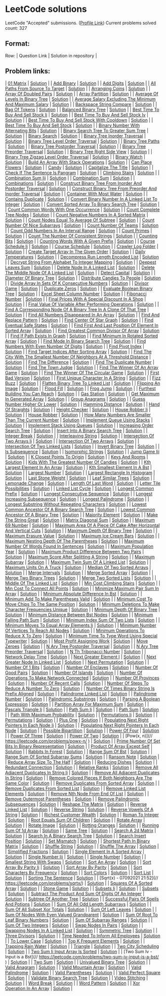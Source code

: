 # LeetCode solutions

LeetCode "Accepted" submissions. ([Profile Link](https://leetcode.com/NK04/))
Current problems solved count: 327

## Format:

 Row: | Question Link | Solution in repository |

## Problem links:

| [01 Matrix](https://leetcode.com/problems/01-matrix/) | [Solution](https://github.com/nishita-kadian/leetcode/blob/main/solutions/01-matrix.cpp) |
| [Add Binary](https://leetcode.com/problems/add-binary/) | [Solution](https://github.com/nishita-kadian/leetcode/blob/main/solutions/add-binary.cpp) |
| [Add Digits](https://leetcode.com/problems/add-digits/) | [Solution](https://github.com/nishita-kadian/leetcode/blob/main/solutions/add-digits.cpp) |
| [All Paths From Source To Target](https://leetcode.com/problems/all-paths-from-source-to-target/) | [Solution](https://github.com/nishita-kadian/leetcode/blob/main/solutions/all-paths-from-source-to-target.cpp) |
| [Arranging Coins](https://leetcode.com/problems/arranging-coins/) | [Solution](https://github.com/nishita-kadian/leetcode/blob/main/solutions/arranging-coins.cpp) |
| [Array Of Doubled Pairs](https://leetcode.com/problems/array-of-doubled-pairs/) | [Solution](https://github.com/nishita-kadian/leetcode/blob/main/solutions/array-of-doubled-pairs.cpp) |
| [Array Partition](https://leetcode.com/problems/array-partition/) | [Solution](https://github.com/nishita-kadian/leetcode/blob/main/solutions/array-partition.cpp) |
| [Average Of Levels In Binary Tree](https://leetcode.com/problems/average-of-levels-in-binary-tree/) | [Solution](https://github.com/nishita-kadian/leetcode/blob/main/solutions/average-of-levels-in-binary-tree.cpp) |
| [Average Salary Excluding The Minimum And Maximum Salary](https://leetcode.com/problems/average-salary-excluding-the-minimum-and-maximum-salary/) | [Solution](https://github.com/nishita-kadian/leetcode/blob/main/solutions/average-salary-excluding-the-minimum-and-maximum-salary.cpp) |
| [Backspace String Compare](https://leetcode.com/problems/backspace-string-compare/) | [Solution](https://github.com/nishita-kadian/leetcode/blob/main/solutions/backspace-string-compare.cpp) |
| [Bag Of Tokens](https://leetcode.com/problems/bag-of-tokens/) | [Solution](https://github.com/nishita-kadian/leetcode/blob/main/solutions/bag-of-tokens.cpp) |
| [Balanced Binary Tree](https://leetcode.com/problems/balanced-binary-tree/) | [Solution](https://github.com/nishita-kadian/leetcode/blob/main/solutions/balanced-binary-tree.cpp) |
| [Best Time To Buy And Sell Stock Ii](https://leetcode.com/problems/best-time-to-buy-and-sell-stock-ii/) | [Solution](https://github.com/nishita-kadian/leetcode/blob/main/solutions/best-time-to-buy-and-sell-stock-ii.cpp) |
| [Best Time To Buy And Sell Stock Iv](https://leetcode.com/problems/best-time-to-buy-and-sell-stock-iv/) | [Solution](https://github.com/nishita-kadian/leetcode/blob/main/solutions/best-time-to-buy-and-sell-stock-iv.cpp) |
| [Best Time To Buy And Sell Stock With Cooldown](https://leetcode.com/problems/best-time-to-buy-and-sell-stock-with-cooldown/) | [Solution](https://github.com/nishita-kadian/leetcode/blob/main/solutions/best-time-to-buy-and-sell-stock-with-cooldown.cpp) |
| [Best Time To Buy And Sell Stock](https://leetcode.com/problems/best-time-to-buy-and-sell-stock/) | [Solution](https://github.com/nishita-kadian/leetcode/blob/main/solutions/best-time-to-buy-and-sell-stock.cpp) |
| [Binary Number With Alternating Bits](https://leetcode.com/problems/binary-number-with-alternating-bits/) | [Solution](https://github.com/nishita-kadian/leetcode/blob/main/solutions/binary-number-with-alternating-bits.cpp) |
| [Binary Search Tree To Greater Sum Tree](https://leetcode.com/problems/binary-search-tree-to-greater-sum-tree/) | [Solution](https://github.com/nishita-kadian/leetcode/blob/main/solutions/binary-search-tree-to-greater-sum-tree.cpp) |
| [Binary Search](https://leetcode.com/problems/binary-search/) | [Solution](https://github.com/nishita-kadian/leetcode/blob/main/solutions/binary-search.cpp) |
| [Binary Tree Inorder Traversal](https://leetcode.com/problems/binary-tree-inorder-traversal/) | [Solution](https://github.com/nishita-kadian/leetcode/blob/main/solutions/binary-tree-inorder-traversal.cpp) |
| [Binary Tree Level Order Traversal](https://leetcode.com/problems/binary-tree-level-order-traversal/) | [Solution](https://github.com/nishita-kadian/leetcode/blob/main/solutions/binary-tree-level-order-traversal.cpp) |
| [Binary Tree Paths](https://leetcode.com/problems/binary-tree-paths/) | [Solution](https://github.com/nishita-kadian/leetcode/blob/main/solutions/binary-tree-paths.cpp) |
| [Binary Tree Postorder Traversal](https://leetcode.com/problems/binary-tree-postorder-traversal/) | [Solution](https://github.com/nishita-kadian/leetcode/blob/main/solutions/binary-tree-postorder-traversal.cpp) |
| [Binary Tree Preorder Traversal](https://leetcode.com/problems/binary-tree-preorder-traversal/) | [Solution](https://github.com/nishita-kadian/leetcode/blob/main/solutions/binary-tree-preorder-traversal.cpp) |
| [Binary Tree Right Side View](https://leetcode.com/problems/binary-tree-right-side-view/) | [Solution](https://github.com/nishita-kadian/leetcode/blob/main/solutions/binary-tree-right-side-view.cpp) |
| [Binary Tree Zigzag Level Order Traversal](https://leetcode.com/problems/binary-tree-zigzag-level-order-traversal/) | [Solution](https://github.com/nishita-kadian/leetcode/blob/main/solutions/binary-tree-zigzag-level-order-traversal.cpp) |
| [Binary Watch](https://leetcode.com/problems/binary-watch/) | [Solution](https://github.com/nishita-kadian/leetcode/blob/main/solutions/binary-watch.cpp) |
| [Build An Array With Stack Operations](https://leetcode.com/problems/build-an-array-with-stack-operations/) | [Solution](https://github.com/nishita-kadian/leetcode/blob/main/solutions/build-an-array-with-stack-operations.cpp) |
| [Can Place Flowers](https://leetcode.com/problems/can-place-flowers/) | [Solution](https://github.com/nishita-kadian/leetcode/blob/main/solutions/can-place-flowers.cpp) |
| [Candy](https://leetcode.com/problems/candy/) | [Solution](https://github.com/nishita-kadian/leetcode/blob/main/solutions/candy.cpp) |
| [Capitalize The Title](https://leetcode.com/problems/capitalize-the-title/) | [Solution](https://github.com/nishita-kadian/leetcode/blob/main/solutions/capitalize-the-title.cpp) |
| [Check If The Sentence Is Pangram](https://leetcode.com/problems/check-if-the-sentence-is-pangram/) | [Solution](https://github.com/nishita-kadian/leetcode/blob/main/solutions/check-if-the-sentence-is-pangram.cpp) |
| [Climbing Stairs](https://leetcode.com/problems/climbing-stairs/) | [Solution](https://github.com/nishita-kadian/leetcode/blob/main/solutions/climbing-stairs.cpp) |
| [Combination Sum Iii](https://leetcode.com/problems/combination-sum-iii/) | [Solution](https://github.com/nishita-kadian/leetcode/blob/main/solutions/combination-sum-iii.cpp) |
| [Combination Sum](https://leetcode.com/problems/combination-sum/) | [Solution](https://github.com/nishita-kadian/leetcode/blob/main/solutions/combination-sum.cpp) |
| [Combinations](https://leetcode.com/problems/combinations/) | [Solution](https://github.com/nishita-kadian/leetcode/blob/main/solutions/combinations.cpp) |
| [Construct Binary Tree From Inorder And Postorder Traversal](https://leetcode.com/problems/construct-binary-tree-from-inorder-and-postorder-traversal/) | [Solution](https://github.com/nishita-kadian/leetcode/blob/main/solutions/construct-binary-tree-from-inorder-and-postorder-traversal.cpp) |
| [Construct Binary Tree From Preorder And Inorder Traversal](https://leetcode.com/problems/construct-binary-tree-from-preorder-and-inorder-traversal/) | [Solution](https://github.com/nishita-kadian/leetcode/blob/main/solutions/construct-binary-tree-from-preorder-and-inorder-traversal.cpp) |
| [Container With Most Water](https://leetcode.com/problems/container-with-most-water/) | [Solution](https://github.com/nishita-kadian/leetcode/blob/main/solutions/container-with-most-water.cpp) |
| [Contains Duplicate](https://leetcode.com/problems/contains-duplicate/) | [Solution](https://github.com/nishita-kadian/leetcode/blob/main/solutions/contains-duplicate.cpp) |
| [Convert Binary Number In A Linked List To Integer](https://leetcode.com/problems/convert-binary-number-in-a-linked-list-to-integer/) | [Solution](https://github.com/nishita-kadian/leetcode/blob/main/solutions/convert-binary-number-in-a-linked-list-to-integer.cpp) |
| [Convert Sorted Array To Binary Search Tree](https://leetcode.com/problems/convert-sorted-array-to-binary-search-tree/) | [Solution](https://github.com/nishita-kadian/leetcode/blob/main/solutions/convert-sorted-array-to-binary-search-tree.cpp) |
| [Count Common Words With One Occurrence](https://leetcode.com/problems/count-common-words-with-one-occurrence/) | [Solution](https://github.com/nishita-kadian/leetcode/blob/main/solutions/count-common-words-with-one-occurrence.cpp) |
| [Count Complete Tree Nodes](https://leetcode.com/problems/count-complete-tree-nodes/) | [Solution](https://github.com/nishita-kadian/leetcode/blob/main/solutions/count-complete-tree-nodes.cpp) |
| [Count Negative Numbers In A Sorted Matrix](https://leetcode.com/problems/count-negative-numbers-in-a-sorted-matrix/) | [Solution](https://github.com/nishita-kadian/leetcode/blob/main/solutions/count-negative-numbers-in-a-sorted-matrix.cpp) |
| [Count Nodes Equal To Average Of Subtree](https://leetcode.com/problems/count-nodes-equal-to-average-of-subtree/) | [Solution](https://github.com/nishita-kadian/leetcode/blob/main/solutions/count-nodes-equal-to-average-of-subtree.cpp) |
| [Count Number Of Nice Subarrays](https://leetcode.com/problems/count-number-of-nice-subarrays/) | [Solution](https://github.com/nishita-kadian/leetcode/blob/main/solutions/count-number-of-nice-subarrays.cpp) |
| [Count Number Of Teams](https://leetcode.com/problems/count-number-of-teams/) | [Solution](https://github.com/nishita-kadian/leetcode/blob/main/solutions/count-number-of-teams.cpp) |
| [Count Odd Numbers In An Interval Range](https://leetcode.com/problems/count-odd-numbers-in-an-interval-range/) | [Solution](https://github.com/nishita-kadian/leetcode/blob/main/solutions/count-odd-numbers-in-an-interval-range.cpp) |
| [Count Primes](https://leetcode.com/problems/count-primes/) | [Solution](https://github.com/nishita-kadian/leetcode/blob/main/solutions/count-primes.cpp) |
| [Count The Number Of Consistent Strings](https://leetcode.com/problems/count-the-number-of-consistent-strings/) | [Solution](https://github.com/nishita-kadian/leetcode/blob/main/solutions/count-the-number-of-consistent-strings.cpp) |
| [Counting Bits](https://leetcode.com/problems/counting-bits/) | [Solution](https://github.com/nishita-kadian/leetcode/blob/main/solutions/counting-bits.cpp) |
| [Counting Words With A Given Prefix](https://leetcode.com/problems/counting-words-with-a-given-prefix/) | [Solution](https://github.com/nishita-kadian/leetcode/blob/main/solutions/counting-words-with-a-given-prefix.cpp) |
| [Course Schedule Ii](https://leetcode.com/problems/course-schedule-ii/) | [Solution](https://github.com/nishita-kadian/leetcode/blob/main/solutions/course-schedule-ii.cpp) |
| [Course Schedule](https://leetcode.com/problems/course-schedule/) | [Solution](https://github.com/nishita-kadian/leetcode/blob/main/solutions/course-schedule.cpp) |
| [Crawler Log Folder](https://leetcode.com/problems/crawler-log-folder/) | [Solution](https://github.com/nishita-kadian/leetcode/blob/main/solutions/crawler-log-folder.cpp) |
| [Create Target Array In The Given Order](https://leetcode.com/problems/create-target-array-in-the-given-order/) | [Solution](https://github.com/nishita-kadian/leetcode/blob/main/solutions/create-target-array-in-the-given-order.cpp) |
| [Daily Temperatures](https://leetcode.com/problems/daily-temperatures/) | [Solution](https://github.com/nishita-kadian/leetcode/blob/main/solutions/daily-temperatures.cpp) |
| [Decompress Run Length Encoded List](https://leetcode.com/problems/decompress-run-length-encoded-list/) | [Solution](https://github.com/nishita-kadian/leetcode/blob/main/solutions/decompress-run-length-encoded-list.cpp) |
| [Decrypt String From Alphabet To Integer Mapping](https://leetcode.com/problems/decrypt-string-from-alphabet-to-integer-mapping/) | [Solution](https://github.com/nishita-kadian/leetcode/blob/main/solutions/decrypt-string-from-alphabet-to-integer-mapping.cpp) |
| [Deepest Leaves Sum](https://leetcode.com/problems/deepest-leaves-sum/) | [Solution](https://github.com/nishita-kadian/leetcode/blob/main/solutions/deepest-leaves-sum.cpp) |
| [Delete Node In A Linked List](https://leetcode.com/problems/delete-node-in-a-linked-list/) | [Solution](https://github.com/nishita-kadian/leetcode/blob/main/solutions/delete-node-in-a-linked-list.cpp) |
| [Delete The Middle Node Of A Linked List](https://leetcode.com/problems/delete-the-middle-node-of-a-linked-list/) | [Solution](https://github.com/nishita-kadian/leetcode/blob/main/solutions/delete-the-middle-node-of-a-linked-list.cpp) |
| [Detect Capital](https://leetcode.com/problems/detect-capital/) | [Solution](https://github.com/nishita-kadian/leetcode/blob/main/solutions/detect-capital.cpp) |
| [Diameter Of Binary Tree](https://leetcode.com/problems/diameter-of-binary-tree/) | [Solution](https://github.com/nishita-kadian/leetcode/blob/main/solutions/diameter-of-binary-tree.cpp) |
| [Distribute Candies To People](https://leetcode.com/problems/distribute-candies-to-people/) | [Solution](https://github.com/nishita-kadian/leetcode/blob/main/solutions/distribute-candies-to-people.cpp) |
| [Divide Array In Sets Of K Consecutive Numbers](https://leetcode.com/problems/divide-array-in-sets-of-k-consecutive-numbers/) | [Solution](https://github.com/nishita-kadian/leetcode/blob/main/solutions/divide-array-in-sets-of-k-consecutive-numbers.cpp) |
| [Divisor Game](https://leetcode.com/problems/divisor-game/) | [Solution](https://github.com/nishita-kadian/leetcode/blob/main/solutions/divisor-game.cpp) |
| [Duplicate Zeros](https://leetcode.com/problems/duplicate-zeros/) | [Solution](https://github.com/nishita-kadian/leetcode/blob/main/solutions/duplicate-zeros.cpp) |
| [Evaluate Boolean Binary Tree](https://leetcode.com/problems/evaluate-boolean-binary-tree/) | [Solution](https://github.com/nishita-kadian/leetcode/blob/main/solutions/evaluate-boolean-binary-tree.cpp) |
| [Excel Sheet Column Number](https://leetcode.com/problems/excel-sheet-column-number/) | [Solution](https://github.com/nishita-kadian/leetcode/blob/main/solutions/excel-sheet-column-number.cpp) |
| [Fibonacci Number](https://leetcode.com/problems/fibonacci-number/) | [Solution](https://github.com/nishita-kadian/leetcode/blob/main/solutions/fibonacci-number.cpp) |
| [Final Prices With A Special Discount In A Shop](https://leetcode.com/problems/final-prices-with-a-special-discount-in-a-shop/) | [Solution](https://github.com/nishita-kadian/leetcode/blob/main/solutions/final-prices-with-a-special-discount-in-a-shop.cpp) |
| [Final Value Of Variable After Performing Operations](https://leetcode.com/problems/final-value-of-variable-after-performing-operations/) | [Solution](https://github.com/nishita-kadian/leetcode/blob/main/solutions/final-value-of-variable-after-performing-operations.cpp) |
| [Find A Corresponding Node Of A Binary Tree In A Clone Of That Tree](https://leetcode.com/problems/find-a-corresponding-node-of-a-binary-tree-in-a-clone-of-that-tree/) | [Solution](https://github.com/nishita-kadian/leetcode/blob/main/solutions/find-a-corresponding-node-of-a-binary-tree-in-a-clone-of-that-tree.cpp) |
| [Find All Numbers Disappeared In An Array](https://leetcode.com/problems/find-all-numbers-disappeared-in-an-array/) | [Solution](https://github.com/nishita-kadian/leetcode/blob/main/solutions/find-all-numbers-disappeared-in-an-array.cpp) |
| [Find And Replace Pattern](https://leetcode.com/problems/find-and-replace-pattern/) | [Solution](https://github.com/nishita-kadian/leetcode/blob/main/solutions/find-and-replace-pattern.cpp) |
| [Find Center Of Star Graph](https://leetcode.com/problems/find-center-of-star-graph/) | [Solution](https://github.com/nishita-kadian/leetcode/blob/main/solutions/find-center-of-star-graph.cpp) |
| [Find Eventual Safe States](https://leetcode.com/problems/find-eventual-safe-states/) | [Solution](https://github.com/nishita-kadian/leetcode/blob/main/solutions/find-eventual-safe-states.cpp) |
| [Find First And Last Position Of Element In Sorted Array](https://leetcode.com/problems/find-first-and-last-position-of-element-in-sorted-array/) | [Solution](https://github.com/nishita-kadian/leetcode/blob/main/solutions/find-first-and-last-position-of-element-in-sorted-array.cpp) |
| [Find Greatest Common Divisor Of Array](https://leetcode.com/problems/find-greatest-common-divisor-of-array/) | [Solution](https://github.com/nishita-kadian/leetcode/blob/main/solutions/find-greatest-common-divisor-of-array.cpp) |
| [Find If Path Exists In Graph](https://leetcode.com/problems/find-if-path-exists-in-graph/) | [Solution](https://github.com/nishita-kadian/leetcode/blob/main/solutions/find-if-path-exists-in-graph.cpp) |
| [Find Minimum In Rotated Sorted Array](https://leetcode.com/problems/find-minimum-in-rotated-sorted-array/) | [Solution](https://github.com/nishita-kadian/leetcode/blob/main/solutions/find-minimum-in-rotated-sorted-array.cpp) |
| [Find Mode In Binary Search Tree](https://leetcode.com/problems/find-mode-in-binary-search-tree/) | [Solution](https://github.com/nishita-kadian/leetcode/blob/main/solutions/find-mode-in-binary-search-tree.cpp) |
| [Find Numbers With Even Number Of Digits](https://leetcode.com/problems/find-numbers-with-even-number-of-digits/) | [Solution](https://github.com/nishita-kadian/leetcode/blob/main/solutions/find-numbers-with-even-number-of-digits.cpp) |
| [Find Pivot Index](https://leetcode.com/problems/find-pivot-index/) | [Solution](https://github.com/nishita-kadian/leetcode/blob/main/solutions/find-pivot-index.cpp) |
| [Find Target Indices After Sorting Array](https://leetcode.com/problems/find-target-indices-after-sorting-array/) | [Solution](https://github.com/nishita-kadian/leetcode/blob/main/solutions/find-target-indices-after-sorting-array.cpp) |
| [Find The City With The Smallest Number Of Neighbors At A Threshold Distance](https://leetcode.com/problems/find-the-city-with-the-smallest-number-of-neighbors-at-a-threshold-distance/) | [Solution](https://github.com/nishita-kadian/leetcode/blob/main/solutions/find-the-city-with-the-smallest-number-of-neighbors-at-a-threshold-distance.cpp) |
| [Find The Difference](https://leetcode.com/problems/find-the-difference/) | [Solution](https://github.com/nishita-kadian/leetcode/blob/main/solutions/find-the-difference.cpp) |
| [Find The Duplicate Number](https://leetcode.com/problems/find-the-duplicate-number/) | [Solution](https://github.com/nishita-kadian/leetcode/blob/main/solutions/find-the-duplicate-number.cpp) |
| [Find The Town Judge](https://leetcode.com/problems/find-the-town-judge/) | [Solution](https://github.com/nishita-kadian/leetcode/blob/main/solutions/find-the-town-judge.cpp) |
| [Find The Winner Of An Array Game](https://leetcode.com/problems/find-the-winner-of-an-array-game/) | [Solution](https://github.com/nishita-kadian/leetcode/blob/main/solutions/find-the-winner-of-an-array-game.cpp) |
| [Find The Winner Of The Circular Game](https://leetcode.com/problems/find-the-winner-of-the-circular-game/) | [Solution](https://github.com/nishita-kadian/leetcode/blob/main/solutions/find-the-winner-of-the-circular-game.cpp) |
| [First Bad Version](https://leetcode.com/problems/first-bad-version/) | [Solution](https://github.com/nishita-kadian/leetcode/blob/main/solutions/first-bad-version.cpp) |
| [First Unique Character In A String](https://leetcode.com/problems/first-unique-character-in-a-string/) | [Solution](https://github.com/nishita-kadian/leetcode/blob/main/solutions/first-unique-character-in-a-string.cpp) |
| [Fizz Buzz](https://leetcode.com/problems/fizz-buzz/) | [Solution](https://github.com/nishita-kadian/leetcode/blob/main/solutions/fizz-buzz.cpp) |
| [Flatten Binary Tree To Linked List](https://leetcode.com/problems/flatten-binary-tree-to-linked-list/) | [Solution](https://github.com/nishita-kadian/leetcode/blob/main/solutions/flatten-binary-tree-to-linked-list.cpp) |
| [Flipping An Image](https://leetcode.com/problems/flipping-an-image/) | [Solution](https://github.com/nishita-kadian/leetcode/blob/main/solutions/flipping-an-image.cpp) |
| [Flood Fill](https://leetcode.com/problems/flood-fill/) | [Solution](https://github.com/nishita-kadian/leetcode/blob/main/solutions/flood-fill.cpp) |
| [Frog Jump](https://leetcode.com/problems/frog-jump/) | [Solution](https://github.com/nishita-kadian/leetcode/blob/main/solutions/frog-jump.cpp) |
| [Furthest Building You Can Reach](https://leetcode.com/problems/furthest-building-you-can-reach/) | [Solution](https://github.com/nishita-kadian/leetcode/blob/main/solutions/furthest-building-you-can-reach.cpp) |
| [Gas Station](https://leetcode.com/problems/gas-station/) | [Solution](https://github.com/nishita-kadian/leetcode/blob/main/solutions/gas-station.cpp) |
| [Get Maximum In Generated Array](https://leetcode.com/problems/get-maximum-in-generated-array/) | [Solution](https://github.com/nishita-kadian/leetcode/blob/main/solutions/get-maximum-in-generated-array.cpp) |
| [Group Anagrams](https://leetcode.com/problems/group-anagrams/) | [Solution](https://github.com/nishita-kadian/leetcode/blob/main/solutions/group-anagrams.cpp) |
| [Guess Number Higher Or Lower](https://leetcode.com/problems/guess-number-higher-or-lower/) | [Solution](https://github.com/nishita-kadian/leetcode/blob/main/solutions/guess-number-higher-or-lower.cpp) |
| [Hamming Distance](https://leetcode.com/problems/hamming-distance/) | [Solution](https://github.com/nishita-kadian/leetcode/blob/main/solutions/hamming-distance.cpp) |
| [Hand Of Straights](https://leetcode.com/problems/hand-of-straights/) | [Solution](https://github.com/nishita-kadian/leetcode/blob/main/solutions/hand-of-straights.cpp) |
| [Height Checker](https://leetcode.com/problems/height-checker/) | [Solution](https://github.com/nishita-kadian/leetcode/blob/main/solutions/height-checker.cpp) |
| [House Robber Ii](https://leetcode.com/problems/house-robber-ii/) | [Solution](https://github.com/nishita-kadian/leetcode/blob/main/solutions/house-robber-ii.cpp) |
| [House Robber](https://leetcode.com/problems/house-robber/) | [Solution](https://github.com/nishita-kadian/leetcode/blob/main/solutions/house-robber.cpp) |
| [How Many Numbers Are Smaller Than The Current Number](https://leetcode.com/problems/how-many-numbers-are-smaller-than-the-current-number/) | [Solution](https://github.com/nishita-kadian/leetcode/blob/main/solutions/how-many-numbers-are-smaller-than-the-current-number.cpp) |
| [Implement Queue Using Stacks](https://leetcode.com/problems/implement-queue-using-stacks/) | [Solution](https://github.com/nishita-kadian/leetcode/blob/main/solutions/implement-queue-using-stacks.cpp) |
| [Implement Stack Using Queues](https://leetcode.com/problems/implement-stack-using-queues/) | [Solution](https://github.com/nishita-kadian/leetcode/blob/main/solutions/implement-stack-using-queues.cpp) |
| [Increasing Order Search Tree](https://leetcode.com/problems/increasing-order-search-tree/) | [Solution](https://github.com/nishita-kadian/leetcode/blob/main/solutions/increasing-order-search-tree.cpp) |
| [Insert Into A Binary Search Tree](https://leetcode.com/problems/insert-into-a-binary-search-tree/) | [Solution](https://github.com/nishita-kadian/leetcode/blob/main/solutions/insert-into-a-binary-search-tree.cpp) |
| [Integer Break](https://leetcode.com/problems/integer-break/) | [Solution](https://github.com/nishita-kadian/leetcode/blob/main/solutions/integer-break.cpp) |
| [Interleaving String](https://leetcode.com/problems/interleaving-string/) | [Solution](https://github.com/nishita-kadian/leetcode/blob/main/solutions/interleaving-string.cpp) |
| [Intersection Of Two Arrays Ii](https://leetcode.com/problems/intersection-of-two-arrays-ii/) | [Solution](https://github.com/nishita-kadian/leetcode/blob/main/solutions/intersection-of-two-arrays-ii.cpp) |
| [Intersection Of Two Arrays](https://leetcode.com/problems/intersection-of-two-arrays/) | [Solution](https://github.com/nishita-kadian/leetcode/blob/main/solutions/intersection-of-two-arrays.cpp) |
| [Intersection Of Two Linked Lists](https://leetcode.com/problems/intersection-of-two-linked-lists/) | [Solution](https://github.com/nishita-kadian/leetcode/blob/main/solutions/intersection-of-two-linked-lists.cpp) |
| [Invert Binary Tree](https://leetcode.com/problems/invert-binary-tree/) | [Solution](https://github.com/nishita-kadian/leetcode/blob/main/solutions/invert-binary-tree.cpp) |
| [Is Subsequence](https://leetcode.com/problems/is-subsequence/) | [Solution](https://github.com/nishita-kadian/leetcode/blob/main/solutions/is-subsequence.cpp) |
| [Isomorphic Strings](https://leetcode.com/problems/isomorphic-strings/) | [Solution](https://github.com/nishita-kadian/leetcode/blob/main/solutions/isomorphic-strings.cpp) |
| [Jump Game Iii](https://leetcode.com/problems/jump-game-iii/) | [Solution](https://github.com/nishita-kadian/leetcode/blob/main/solutions/jump-game-iii.cpp) |
| [K Closest Points To Origin](https://leetcode.com/problems/k-closest-points-to-origin/) | [Solution](https://github.com/nishita-kadian/leetcode/blob/main/solutions/k-closest-points-to-origin.cpp) |
| [Keys And Rooms](https://leetcode.com/problems/keys-and-rooms/) | [Solution](https://github.com/nishita-kadian/leetcode/blob/main/solutions/keys-and-rooms.cpp) |
| [Kids With The Greatest Number Of Candies](https://leetcode.com/problems/kids-with-the-greatest-number-of-candies/) | [Solution](https://github.com/nishita-kadian/leetcode/blob/main/solutions/kids-with-the-greatest-number-of-candies.cpp) |
| [Kth Largest Element In An Array](https://leetcode.com/problems/kth-largest-element-in-an-array/) | [Solution](https://github.com/nishita-kadian/leetcode/blob/main/solutions/kth-largest-element-in-an-array.cpp) |
| [Kth Smallest Element In A Bst](https://leetcode.com/problems/kth-smallest-element-in-a-bst/) | [Solution](https://github.com/nishita-kadian/leetcode/blob/main/solutions/kth-smallest-element-in-a-bst.cpp) |
| [Largest Number](https://leetcode.com/problems/largest-number/) | [Solution](https://github.com/nishita-kadian/leetcode/blob/main/solutions/largest-number.cpp) |
| [Largest Rectangle In Histogram](https://leetcode.com/problems/largest-rectangle-in-histogram/) | [Solution](https://github.com/nishita-kadian/leetcode/blob/main/solutions/largest-rectangle-in-histogram.cpp) |
| [Last Stone Weight](https://leetcode.com/problems/last-stone-weight/) | [Solution](https://github.com/nishita-kadian/leetcode/blob/main/solutions/last-stone-weight.cpp) |
| [Leaf Similar Trees](https://leetcode.com/problems/leaf-similar-trees/) | [Solution](https://github.com/nishita-kadian/leetcode/blob/main/solutions/leaf-similar-trees.cpp) |
| [Lemonade Change](https://leetcode.com/problems/lemonade-change/) | [Solution](https://github.com/nishita-kadian/leetcode/blob/main/solutions/lemonade-change.cpp) |
| [Length Of Last Word](https://leetcode.com/problems/length-of-last-word/) | [Solution](https://github.com/nishita-kadian/leetcode/blob/main/solutions/length-of-last-word.cpp) |
| [Letter Tile Possibilities](https://leetcode.com/problems/letter-tile-possibilities/) | [Solution](https://github.com/nishita-kadian/leetcode/blob/main/solutions/letter-tile-possibilities.cpp) |
| [Linked List Cycle](https://leetcode.com/problems/linked-list-cycle/) | [Solution](https://github.com/nishita-kadian/leetcode/blob/main/solutions/linked-list-cycle.cpp) |
| [Longest Common Prefix](https://leetcode.com/problems/longest-common-prefix/) | [Solution](https://github.com/nishita-kadian/leetcode/blob/main/solutions/longest-common-prefix.cpp) |
| [Longest Consecutive Sequence](https://leetcode.com/problems/longest-consecutive-sequence/) | [Solution](https://github.com/nishita-kadian/leetcode/blob/main/solutions/longest-consecutive-sequence.cpp) |
| [Longest Increasing Subsequence](https://leetcode.com/problems/longest-increasing-subsequence/) | [Solution](https://github.com/nishita-kadian/leetcode/blob/main/solutions/longest-increasing-subsequence.cpp) |
| [Longest Palindrome](https://leetcode.com/problems/longest-palindrome/) | [Solution](https://github.com/nishita-kadian/leetcode/blob/main/solutions/longest-palindrome.cpp) |
| [Longest Substring Without Repeating Characters](https://leetcode.com/problems/longest-substring-without-repeating-characters/) | [Solution](https://github.com/nishita-kadian/leetcode/blob/main/solutions/longest-substring-without-repeating-characters.cpp) |
| [Lowest Common Ancestor Of A Binary Search Tree](https://leetcode.com/problems/lowest-common-ancestor-of-a-binary-search-tree/) | [Solution](https://github.com/nishita-kadian/leetcode/blob/main/solutions/lowest-common-ancestor-of-a-binary-search-tree.cpp) |
| [Lowest Common Ancestor Of A Binary Tree](https://leetcode.com/problems/lowest-common-ancestor-of-a-binary-tree/) | [Solution](https://github.com/nishita-kadian/leetcode/blob/main/solutions/lowest-common-ancestor-of-a-binary-tree.cpp) |
| [Majority Element](https://leetcode.com/problems/majority-element/) | [Solution](https://github.com/nishita-kadian/leetcode/blob/main/solutions/majority-element.cpp) |
| [Make The String Great](https://leetcode.com/problems/make-the-string-great/) | [Solution](https://github.com/nishita-kadian/leetcode/blob/main/solutions/make-the-string-great.cpp) |
| [Matrix Diagonal Sum](https://leetcode.com/problems/matrix-diagonal-sum/) | [Solution](https://github.com/nishita-kadian/leetcode/blob/main/solutions/matrix-diagonal-sum.cpp) |
| [Maximum 69 Number](https://leetcode.com/problems/maximum-69-number/) | [Solution](https://github.com/nishita-kadian/leetcode/blob/main/solutions/maximum-69-number.cpp) |
| [Maximum Area Of A Piece Of Cake After Horizontal And Vertical Cuts](https://leetcode.com/problems/maximum-area-of-a-piece-of-cake-after-horizontal-and-vertical-cuts/) | [Solution](https://github.com/nishita-kadian/leetcode/blob/main/solutions/maximum-area-of-a-piece-of-cake-after-horizontal-and-vertical-cuts.cpp) |
| [Maximum Depth Of Binary Tree](https://leetcode.com/problems/maximum-depth-of-binary-tree/) | [Solution](https://github.com/nishita-kadian/leetcode/blob/main/solutions/maximum-depth-of-binary-tree.cpp) |
| [Maximum Erasure Value](https://leetcode.com/problems/maximum-erasure-value/) | [Solution](https://github.com/nishita-kadian/leetcode/blob/main/solutions/maximum-erasure-value.cpp) |
| [Maximum Ice Cream Bars](https://leetcode.com/problems/maximum-ice-cream-bars/) | [Solution](https://github.com/nishita-kadian/leetcode/blob/main/solutions/maximum-ice-cream-bars.cpp) |
| [Maximum Nesting Depth Of The Parentheses](https://leetcode.com/problems/maximum-nesting-depth-of-the-parentheses/) | [Solution](https://github.com/nishita-kadian/leetcode/blob/main/solutions/maximum-nesting-depth-of-the-parentheses.cpp) |
| [Maximum Number Of Words Found In Sentences](https://leetcode.com/problems/maximum-number-of-words-found-in-sentences/) | [Solution](https://github.com/nishita-kadian/leetcode/blob/main/solutions/maximum-number-of-words-found-in-sentences.cpp) |
| [Maximum Population Year](https://leetcode.com/problems/maximum-population-year/) | [Solution](https://github.com/nishita-kadian/leetcode/blob/main/solutions/maximum-population-year.cpp) |
| [Maximum Product Difference Between Two Pairs](https://leetcode.com/problems/maximum-product-difference-between-two-pairs/) | [Solution](https://github.com/nishita-kadian/leetcode/blob/main/solutions/maximum-product-difference-between-two-pairs.cpp) |
| [Maximum Score After Splitting A String](https://leetcode.com/problems/maximum-score-after-splitting-a-string/) | [Solution](https://github.com/nishita-kadian/leetcode/blob/main/solutions/maximum-score-after-splitting-a-string.cpp) |
| [Maximum Subarray](https://leetcode.com/problems/maximum-subarray/) | [Solution](https://github.com/nishita-kadian/leetcode/blob/main/solutions/maximum-subarray.cpp) |
| [Maximum Twin Sum Of A Linked List](https://leetcode.com/problems/maximum-twin-sum-of-a-linked-list/) | [Solution](https://github.com/nishita-kadian/leetcode/blob/main/solutions/maximum-twin-sum-of-a-linked-list.cpp) |
| [Maximum Units On A Truck](https://leetcode.com/problems/maximum-units-on-a-truck/) | [Solution](https://github.com/nishita-kadian/leetcode/blob/main/solutions/maximum-units-on-a-truck.cpp) |
| [Median Of Two Sorted Arrays](https://leetcode.com/problems/median-of-two-sorted-arrays/) | [Solution](https://github.com/nishita-kadian/leetcode/blob/main/solutions/median-of-two-sorted-arrays.cpp) |
| [Merge Intervals](https://leetcode.com/problems/merge-intervals/) | [Solution](https://github.com/nishita-kadian/leetcode/blob/main/solutions/merge-intervals.cpp) |
| [Merge Sorted Array](https://leetcode.com/problems/merge-sorted-array/) | [Solution](https://github.com/nishita-kadian/leetcode/blob/main/solutions/merge-sorted-array.cpp) |
| [Merge Two Binary Trees](https://leetcode.com/problems/merge-two-binary-trees/) | [Solution](https://github.com/nishita-kadian/leetcode/blob/main/solutions/merge-two-binary-trees.cpp) |
| [Merge Two Sorted Lists](https://leetcode.com/problems/merge-two-sorted-lists/) | [Solution](https://github.com/nishita-kadian/leetcode/blob/main/solutions/merge-two-sorted-lists.cpp) |
| [Middle Of The Linked List](https://leetcode.com/problems/middle-of-the-linked-list/) | [Solution](https://github.com/nishita-kadian/leetcode/blob/main/solutions/middle-of-the-linked-list.cpp) |
| [Min Cost Climbing Stairs](https://leetcode.com/problems/min-cost-climbing-stairs/) | [Solution](https://github.com/nishita-kadian/leetcode/blob/main/solutions/min-cost-climbing-stairs.cpp) |
| [Min Cost To Connect All Points](https://leetcode.com/problems/min-cost-to-connect-all-points/) | [Solution](https://github.com/nishita-kadian/leetcode/blob/main/solutions/min-cost-to-connect-all-points.cpp) |
| [Minimize Maximum Pair Sum In Array](https://leetcode.com/problems/minimize-maximum-pair-sum-in-array/) | [Solution](https://github.com/nishita-kadian/leetcode/blob/main/solutions/minimize-maximum-pair-sum-in-array.cpp) |
| [Minimum Absolute Difference In Bst](https://leetcode.com/problems/minimum-absolute-difference-in-bst/) | [Solution](https://github.com/nishita-kadian/leetcode/blob/main/solutions/minimum-absolute-difference-in-bst.cpp) |
| [Minimum Add To Make Parentheses Valid](https://leetcode.com/problems/minimum-add-to-make-parentheses-valid/) | [Solution](https://github.com/nishita-kadian/leetcode/blob/main/solutions/minimum-add-to-make-parentheses-valid.cpp) |
| [Minimum Cost To Move Chips To The Same Position](https://leetcode.com/problems/minimum-cost-to-move-chips-to-the-same-position/) | [Solution](https://github.com/nishita-kadian/leetcode/blob/main/solutions/minimum-cost-to-move-chips-to-the-same-position.cpp) |
| [Minimum Deletions To Make Character Frequencies Unique](https://leetcode.com/problems/minimum-deletions-to-make-character-frequencies-unique/) | [Solution](https://github.com/nishita-kadian/leetcode/blob/main/solutions/minimum-deletions-to-make-character-frequencies-unique.cpp) |
| [Minimum Depth Of Binary Tree](https://leetcode.com/problems/minimum-depth-of-binary-tree/) | [Solution](https://github.com/nishita-kadian/leetcode/blob/main/solutions/minimum-depth-of-binary-tree.cpp) |
| [Minimum Distance Between Bst Nodes](https://leetcode.com/problems/minimum-distance-between-bst-nodes/) | [Solution](https://github.com/nishita-kadian/leetcode/blob/main/solutions/minimum-distance-between-bst-nodes.cpp) |
| [Minimum Falling Path Sum](https://leetcode.com/problems/minimum-falling-path-sum/) | [Solution](https://github.com/nishita-kadian/leetcode/blob/main/solutions/minimum-falling-path-sum.cpp) |
| [Minimum Index Sum Of Two Lists](https://leetcode.com/problems/minimum-index-sum-of-two-lists/) | [Solution](https://github.com/nishita-kadian/leetcode/blob/main/solutions/minimum-index-sum-of-two-lists.cpp) |
| [Minimum Moves To Equal Array Elements Ii](https://leetcode.com/problems/minimum-moves-to-equal-array-elements-ii/) | [Solution](https://github.com/nishita-kadian/leetcode/blob/main/solutions/minimum-moves-to-equal-array-elements-ii.cpp) |
| [Minimum Number Of Vertices To Reach All Nodes](https://leetcode.com/problems/minimum-number-of-vertices-to-reach-all-nodes/) | [Solution](https://github.com/nishita-kadian/leetcode/blob/main/solutions/minimum-number-of-vertices-to-reach-all-nodes.cpp) |
| [Minimum Operations To Reduce X To Zero](https://leetcode.com/problems/minimum-operations-to-reduce-x-to-zero/) | [Solution](https://github.com/nishita-kadian/leetcode/blob/main/solutions/minimum-operations-to-reduce-x-to-zero.cpp) |
| [Minimum Time To Type Word Using Special Typewriter](https://leetcode.com/problems/minimum-time-to-type-word-using-special-typewriter/) | [Solution](https://github.com/nishita-kadian/leetcode/blob/main/solutions/minimum-time-to-type-word-using-special-typewriter.cpp) |
| [Most Profit Assigning Work](https://leetcode.com/problems/most-profit-assigning-work/) | [Solution](https://github.com/nishita-kadian/leetcode/blob/main/solutions/most-profit-assigning-work.cpp) |
| [Move Zeroes](https://leetcode.com/problems/move-zeroes/) | [Solution](https://github.com/nishita-kadian/leetcode/blob/main/solutions/move-zeroes.cpp) |
| [N Ary Tree Postorder Traversal](https://leetcode.com/problems/n-ary-tree-postorder-traversal/) | [Solution](https://github.com/nishita-kadian/leetcode/blob/main/solutions/n-ary-tree-postorder-traversal.cpp) |
| [N Ary Tree Preorder Traversal](https://leetcode.com/problems/n-ary-tree-preorder-traversal/) | [Solution](https://github.com/nishita-kadian/leetcode/blob/main/solutions/n-ary-tree-preorder-traversal.cpp) |
| [N Th Tribonacci Number](https://leetcode.com/problems/n-th-tribonacci-number/) | [Solution](https://github.com/nishita-kadian/leetcode/blob/main/solutions/n-th-tribonacci-number.cpp) |
| [Network Delay Time](https://leetcode.com/problems/network-delay-time/) | [Solution](https://github.com/nishita-kadian/leetcode/blob/main/solutions/network-delay-time.cpp) |
| [Next Greater Element I](https://leetcode.com/problems/next-greater-element-i/) | [Solution](https://github.com/nishita-kadian/leetcode/blob/main/solutions/next-greater-element-i.cpp) |
| [Next Greater Node In Linked List](https://leetcode.com/problems/next-greater-node-in-linked-list/) | [Solution](https://github.com/nishita-kadian/leetcode/blob/main/solutions/next-greater-node-in-linked-list.cpp) |
| [Next Permutation](https://leetcode.com/problems/next-permutation/) | [Solution](https://github.com/nishita-kadian/leetcode/blob/main/solutions/next-permutation.cpp) |
| [Number Of 1 Bits](https://leetcode.com/problems/number-of-1-bits/) | [Solution](https://github.com/nishita-kadian/leetcode/blob/main/solutions/number-of-1-bits.cpp) |
| [Number Of Enclaves](https://leetcode.com/problems/number-of-enclaves/) | [Solution](https://github.com/nishita-kadian/leetcode/blob/main/solutions/number-of-enclaves.cpp) |
| [Number Of Good Pairs](https://leetcode.com/problems/number-of-good-pairs/) | [Solution](https://github.com/nishita-kadian/leetcode/blob/main/solutions/number-of-good-pairs.cpp) |
| [Number Of Islands](https://leetcode.com/problems/number-of-islands/) | [Solution](https://github.com/nishita-kadian/leetcode/blob/main/solutions/number-of-islands.cpp) |
| [Number Of Operations To Make Network Connected](https://leetcode.com/problems/number-of-operations-to-make-network-connected/) | [Solution](https://github.com/nishita-kadian/leetcode/blob/main/solutions/number-of-operations-to-make-network-connected.cpp) |
| [Number Of Provinces](https://leetcode.com/problems/number-of-provinces/) | [Solution](https://github.com/nishita-kadian/leetcode/blob/main/solutions/number-of-provinces.cpp) |
| [Number Of Recent Calls](https://leetcode.com/problems/number-of-recent-calls/) | [Solution](https://github.com/nishita-kadian/leetcode/blob/main/solutions/number-of-recent-calls.cpp) |
| [Number Of Steps To Reduce A Number To Zero](https://leetcode.com/problems/number-of-steps-to-reduce-a-number-to-zero/) | [Solution](https://github.com/nishita-kadian/leetcode/blob/main/solutions/number-of-steps-to-reduce-a-number-to-zero.cpp) |
| [Number Of Times Binary String Is Prefix Aligned](https://leetcode.com/problems/number-of-times-binary-string-is-prefix-aligned/) | [Solution](https://github.com/nishita-kadian/leetcode/blob/main/solutions/number-of-times-binary-string-is-prefix-aligned.cpp) |
| [Palindrome Linked List](https://leetcode.com/problems/palindrome-linked-list/) | [Solution](https://github.com/nishita-kadian/leetcode/blob/main/solutions/palindrome-linked-list.cpp) |
| [Palindrome Number](https://leetcode.com/problems/palindrome-number/) | [Solution](https://github.com/nishita-kadian/leetcode/blob/main/solutions/palindrome-number.cpp) |
| [Palindromic Substrings](https://leetcode.com/problems/palindromic-substrings/) | [Solution](https://github.com/nishita-kadian/leetcode/blob/main/solutions/palindromic-substrings.cpp) |
| [Parsing A Boolean Expression](https://leetcode.com/problems/parsing-a-boolean-expression/) | [Solution](https://github.com/nishita-kadian/leetcode/blob/main/solutions/parsing-a-boolean-expression.cpp) |
| [Partition Array For Maximum Sum](https://leetcode.com/problems/partition-array-for-maximum-sum/) | [Solution](https://github.com/nishita-kadian/leetcode/blob/main/solutions/partition-array-for-maximum-sum.cpp) |
| [Pascals Triangle Ii](https://leetcode.com/problems/pascals-triangle-ii/) | [Solution](https://github.com/nishita-kadian/leetcode/blob/main/solutions/pascals-triangle-ii.cpp) |
| [Path Sum Ii](https://leetcode.com/problems/path-sum-ii/) | [Solution](https://github.com/nishita-kadian/leetcode/blob/main/solutions/path-sum-ii.cpp) |
| [Path Sum](https://leetcode.com/problems/path-sum/) | [Solution](https://github.com/nishita-kadian/leetcode/blob/main/solutions/path-sum.cpp) |
| [Path With Maximum Probability](https://leetcode.com/problems/path-with-maximum-probability/) | [Solution](https://github.com/nishita-kadian/leetcode/blob/main/solutions/path-with-maximum-probability.cpp) |
| [Permutations Ii](https://leetcode.com/problems/permutations-ii/) | [Solution](https://github.com/nishita-kadian/leetcode/blob/main/solutions/permutations-ii.cpp) |
| [Permutations](https://leetcode.com/problems/permutations/) | [Solution](https://github.com/nishita-kadian/leetcode/blob/main/solutions/permutations.cpp) |
| [Plus One](https://leetcode.com/problems/plus-one/) | [Solution](https://github.com/nishita-kadian/leetcode/blob/main/solutions/plus-one.cpp) |
| [Populating Next Right Pointers In Each Node Ii](https://leetcode.com/problems/populating-next-right-pointers-in-each-node-ii/) | [Solution](https://github.com/nishita-kadian/leetcode/blob/main/solutions/populating-next-right-pointers-in-each-node-ii.cpp) |
| [Populating Next Right Pointers In Each Node](https://leetcode.com/problems/populating-next-right-pointers-in-each-node/) | [Solution](https://github.com/nishita-kadian/leetcode/blob/main/solutions/populating-next-right-pointers-in-each-node.cpp) |
| [Possible Bipartition](https://leetcode.com/problems/possible-bipartition/) | [Solution](https://github.com/nishita-kadian/leetcode/blob/main/solutions/possible-bipartition.cpp) |
| [Power Of Four](https://leetcode.com/problems/power-of-four/) | [Solution](https://github.com/nishita-kadian/leetcode/blob/main/solutions/power-of-four.cpp) |
| [Power Of Three](https://leetcode.com/problems/power-of-three/) | [Solution](https://github.com/nishita-kadian/leetcode/blob/main/solutions/power-of-three.cpp) |
| [Power Of Two](https://leetcode.com/problems/power-of-two/) | [Solution](https://github.com/nishita-kadian/leetcode/blob/main/solutions/power-of-two.cpp) |
| [Pow(x, n)](// https://leetcode.com/problems/powx-n/
) | [Solution](https://github.com/nishita-kadian/leetcode/blob/main/solutions/powx-n.cpp) |
| [Prime Number Of Set Bits In Binary Representation](https://leetcode.com/problems/prime-number-of-set-bits-in-binary-representation/) | [Solution](https://github.com/nishita-kadian/leetcode/blob/main/solutions/prime-number-of-set-bits-in-binary-representation.cpp) |
| [Product Of Array Except Self](https://leetcode.com/problems/product-of-array-except-self/) | [Solution](https://github.com/nishita-kadian/leetcode/blob/main/solutions/product-of-array-except-self.cpp) |
| [Rabbits In Forest](https://leetcode.com/problems/rabbits-in-forest/) | [Solution](https://github.com/nishita-kadian/leetcode/blob/main/solutions/rabbits-in-forest.cpp) |
| [Range Sum Of Bst](https://leetcode.com/problems/range-sum-of-bst/) | [Solution](https://github.com/nishita-kadian/leetcode/blob/main/solutions/range-sum-of-bst.cpp) |
| [Range Sum Of Sorted Subarray Sums](https://leetcode.com/problems/range-sum-of-sorted-subarray-sums/) | [Solution](https://github.com/nishita-kadian/leetcode/blob/main/solutions/range-sum-of-sorted-subarray-sums.cpp) |
| [Ransom Note](https://leetcode.com/problems/ransom-note/) | [Solution](https://github.com/nishita-kadian/leetcode/blob/main/solutions/ransom-note.cpp) |
| [Reduce Array Size To The Half](https://leetcode.com/problems/reduce-array-size-to-the-half/) | [Solution](https://github.com/nishita-kadian/leetcode/blob/main/solutions/reduce-array-size-to-the-half.cpp) |
| [Reducing Dishes](https://leetcode.com/problems/reducing-dishes/) | [Solution](https://github.com/nishita-kadian/leetcode/blob/main/solutions/reducing-dishes.cpp) |
| [Redundant Connection](https://leetcode.com/problems/redundant-connection/) | [Solution](https://github.com/nishita-kadian/leetcode/blob/main/solutions/redundant-connection.cpp) |
| [Relative Ranks](https://leetcode.com/problems/relative-ranks/) | [Solution](https://github.com/nishita-kadian/leetcode/blob/main/solutions/relative-ranks.cpp) |
| [Remove All Adjacent Duplicates In String Ii](https://leetcode.com/problems/remove-all-adjacent-duplicates-in-string-ii/) | [Solution](https://github.com/nishita-kadian/leetcode/blob/main/solutions/remove-all-adjacent-duplicates-in-string-ii.cpp) |
| [Remove All Adjacent Duplicates In String](https://leetcode.com/problems/remove-all-adjacent-duplicates-in-string/) | [Solution](https://github.com/nishita-kadian/leetcode/blob/main/solutions/remove-all-adjacent-duplicates-in-string.cpp) |
| [Remove Colored Pieces If Both Neighbors Are The Same Color](https://leetcode.com/problems/remove-colored-pieces-if-both-neighbors-are-the-same-color/) | [Solution](https://github.com/nishita-kadian/leetcode/blob/main/solutions/remove-colored-pieces-if-both-neighbors-are-the-same-color.cpp) |
| [Remove Duplicates From Sorted Array](https://leetcode.com/problems/remove-duplicates-from-sorted-array/) | [Solution](https://github.com/nishita-kadian/leetcode/blob/main/solutions/remove-duplicates-from-sorted-array.cpp) |
| [Remove Duplicates From Sorted List](https://leetcode.com/problems/remove-duplicates-from-sorted-list/) | [Solution](https://github.com/nishita-kadian/leetcode/blob/main/solutions/remove-duplicates-from-sorted-list.cpp) |
| [Remove Linked List Elements](https://leetcode.com/problems/remove-linked-list-elements/) | [Solution](https://github.com/nishita-kadian/leetcode/blob/main/solutions/remove-linked-list-elements.cpp) |
| [Remove Nth Node From End Of List](https://leetcode.com/problems/remove-nth-node-from-end-of-list/) | [Solution](https://github.com/nishita-kadian/leetcode/blob/main/solutions/remove-nth-node-from-end-of-list.cpp) |
| [Remove Outermost Parentheses](https://leetcode.com/problems/remove-outermost-parentheses/) | [Solution](https://github.com/nishita-kadian/leetcode/blob/main/solutions/remove-outermost-parentheses.cpp) |
| [Remove Palindromic Subsequences](https://leetcode.com/problems/remove-palindromic-subsequences/) | [Solution](https://github.com/nishita-kadian/leetcode/blob/main/solutions/remove-palindromic-subsequences.cpp) |
| [Reshape The Matrix](https://leetcode.com/problems/reshape-the-matrix/) | [Solution](https://github.com/nishita-kadian/leetcode/blob/main/solutions/reshape-the-matrix.cpp) |
| [Reverse Linked List](https://leetcode.com/problems/reverse-linked-list/) | [Solution](https://github.com/nishita-kadian/leetcode/blob/main/solutions/reverse-linked-list.cpp) |
| [Reverse String](https://leetcode.com/problems/reverse-string/) | [Solution](https://github.com/nishita-kadian/leetcode/blob/main/solutions/reverse-string.cpp) |
| [Reverse Vowels Of A String](https://leetcode.com/problems/reverse-vowels-of-a-string/) | [Solution](https://github.com/nishita-kadian/leetcode/blob/main/solutions/reverse-vowels-of-a-string.cpp) |
| [Richest Customer Wealth](https://leetcode.com/problems/richest-customer-wealth/) | [Solution](https://github.com/nishita-kadian/leetcode/blob/main/solutions/richest-customer-wealth.cpp) |
| [Roman To Integer](https://leetcode.com/problems/roman-to-integer/) | [Solution](https://github.com/nishita-kadian/leetcode/blob/main/solutions/roman-to-integer.cpp) |
| [Root Equals Sum Of Children](https://leetcode.com/problems/root-equals-sum-of-children/) | [Solution](https://github.com/nishita-kadian/leetcode/blob/main/solutions/root-equals-sum-of-children.cpp) |
| [Rotate Array](https://leetcode.com/problems/rotate-array/) | [Solution](https://github.com/nishita-kadian/leetcode/blob/main/solutions/rotate-array.cpp) |
| [Rotate Image](https://leetcode.com/problems/rotate-image/) | [Solution](https://github.com/nishita-kadian/leetcode/blob/main/solutions/rotate-image.cpp) |
| [Rotting Oranges](https://leetcode.com/problems/rotting-oranges/) | [Solution](https://github.com/nishita-kadian/leetcode/blob/main/solutions/rotting-oranges.cpp) |
| [Running Sum Of 1d Array](https://leetcode.com/problems/running-sum-of-1d-array/) | [Solution](https://github.com/nishita-kadian/leetcode/blob/main/solutions/running-sum-of-1d-array.cpp) |
| [Same Tree](https://leetcode.com/problems/same-tree/) | [Solution](https://github.com/nishita-kadian/leetcode/blob/main/solutions/same-tree.cpp) |
| [Search A 2d Matrix](https://leetcode.com/problems/search-a-2d-matrix/) | [Solution](https://github.com/nishita-kadian/leetcode/blob/main/solutions/search-a-2d-matrix.cpp) |
| [Search In A Binary Search Tree](https://leetcode.com/problems/search-in-a-binary-search-tree/) | [Solution](https://github.com/nishita-kadian/leetcode/blob/main/solutions/search-in-a-binary-search-tree.cpp) |
| [Search Insert Position](https://leetcode.com/problems/search-insert-position/) | [Solution](https://github.com/nishita-kadian/leetcode/blob/main/solutions/search-insert-position.cpp) |
| [Set Mismatch](https://leetcode.com/problems/set-mismatch/) | [Solution](https://github.com/nishita-kadian/leetcode/blob/main/solutions/set-mismatch.cpp) |
| [Shortest Path In Binary Matrix](https://leetcode.com/problems/shortest-path-in-binary-matrix/) | [Solution](https://github.com/nishita-kadian/leetcode/blob/main/solutions/shortest-path-in-binary-matrix.cpp) |
| [Shuffle String](https://leetcode.com/problems/shuffle-string/) | [Solution](https://github.com/nishita-kadian/leetcode/blob/main/solutions/shuffle-string.cpp) |
| [Shuffle The Array](https://leetcode.com/problems/shuffle-the-array/) | [Solution](https://github.com/nishita-kadian/leetcode/blob/main/solutions/shuffle-the-array.cpp) |
| [Simplified Fractions](https://leetcode.com/problems/simplified-fractions/) | [Solution](https://github.com/nishita-kadian/leetcode/blob/main/solutions/simplified-fractions.cpp) |
| [Single Element In A Sorted Array](https://leetcode.com/problems/single-element-in-a-sorted-array/) | [Solution](https://github.com/nishita-kadian/leetcode/blob/main/solutions/single-element-in-a-sorted-array.cpp) |
| [Single Number Iii](https://leetcode.com/problems/single-number-iii/) | [Solution](https://github.com/nishita-kadian/leetcode/blob/main/solutions/single-number-iii.cpp) |
| [Single Number](https://leetcode.com/problems/single-number/) | [Solution](https://github.com/nishita-kadian/leetcode/blob/main/solutions/single-number.cpp) |
| [Smallest String With Swaps](https://leetcode.com/problems/smallest-string-with-swaps/) | [Solution](https://github.com/nishita-kadian/leetcode/blob/main/solutions/smallest-string-with-swaps.cpp) |
| [Sort An Array](https://leetcode.com/problems/sort-an-array/) | [Solution](https://github.com/nishita-kadian/leetcode/blob/main/solutions/sort-an-array.cpp) |
| [Sort Array By Parity Ii](https://leetcode.com/problems/sort-array-by-parity-ii/) | [Solution](https://github.com/nishita-kadian/leetcode/blob/main/solutions/sort-array-by-parity-ii.cpp) |
| [Sort Array By Parity](https://leetcode.com/problems/sort-array-by-parity/) | [Solution](https://github.com/nishita-kadian/leetcode/blob/main/solutions/sort-array-by-parity.cpp) |
| [Sort Characters By Frequency](https://leetcode.com/problems/sort-characters-by-frequency/) | [Solution](https://github.com/nishita-kadian/leetcode/blob/main/solutions/sort-characters-by-frequency.cpp) |
| [Sort Colors](https://leetcode.com/problems/sort-colors/) | [Solution](https://github.com/nishita-kadian/leetcode/blob/main/solutions/sort-colors.cpp) |
| [Sort List](https://leetcode.com/problems/sort-list/) | [Solution](https://github.com/nishita-kadian/leetcode/blob/main/solutions/sort-list.cpp) |
| [Sorting The Sentence](https://leetcode.com/problems/sorting-the-sentence/) | [Solution](https://github.com/nishita-kadian/leetcode/blob/main/solutions/sorting-the-sentence.cpp) |
| [Sqrt(x) - 07092021 21:52](// https://leetcode.com/problems/sqrtx/) | [Solution](https://github.com/nishita-kadian/leetcode/blob/main/solutions/sqrtx.cpp) |
| [Squares Of A Sorted Array](https://leetcode.com/problems/squares-of-a-sorted-array/) | [Solution](https://github.com/nishita-kadian/leetcode/blob/main/solutions/squares-of-a-sorted-array.cpp) |
| [Stone Game](https://leetcode.com/problems/stone-game/) | [Solution](https://github.com/nishita-kadian/leetcode/blob/main/solutions/stone-game.cpp) |
| [Subsets Ii](https://leetcode.com/problems/subsets-ii/) | [Solution](https://github.com/nishita-kadian/leetcode/blob/main/solutions/subsets-ii.cpp) |
| [Subsets](https://leetcode.com/problems/subsets/) | [Solution](https://github.com/nishita-kadian/leetcode/blob/main/solutions/subsets.cpp) |
| [Subtract The Product And Sum Of Digits Of An Integer](https://leetcode.com/problems/subtract-the-product-and-sum-of-digits-of-an-integer/) | [Solution](https://github.com/nishita-kadian/leetcode/blob/main/solutions/subtract-the-product-and-sum-of-digits-of-an-integer.cpp) |
| [Subtree Of Another Tree](https://leetcode.com/problems/subtree-of-another-tree/) | [Solution](https://github.com/nishita-kadian/leetcode/blob/main/solutions/subtree-of-another-tree.cpp) |
| [Successful Pairs Of Spells And Potions](https://leetcode.com/problems/successful-pairs-of-spells-and-potions/) | [Solution](https://github.com/nishita-kadian/leetcode/blob/main/solutions/successful-pairs-of-spells-and-potions.cpp) |
| [Sum Of All Odd Length Subarrays](https://leetcode.com/problems/sum-of-all-odd-length-subarrays/) | [Solution](https://github.com/nishita-kadian/leetcode/blob/main/solutions/sum-of-all-odd-length-subarrays.cpp) |
| [Sum Of All Subset Xor Totals](https://leetcode.com/problems/sum-of-all-subset-xor-totals/) | [Solution](https://github.com/nishita-kadian/leetcode/blob/main/solutions/sum-of-all-subset-xor-totals.cpp) |
| [Sum Of Left Leaves](https://leetcode.com/problems/sum-of-left-leaves/) | [Solution](https://github.com/nishita-kadian/leetcode/blob/main/solutions/sum-of-left-leaves.cpp) |
| [Sum Of Nodes With Even Valued Grandparent](https://leetcode.com/problems/sum-of-nodes-with-even-valued-grandparent/) | [Solution](https://github.com/nishita-kadian/leetcode/blob/main/solutions/sum-of-nodes-with-even-valued-grandparent.cpp) |
| [Sum Of Root To Leaf Binary Numbers](https://leetcode.com/problems/sum-of-root-to-leaf-binary-numbers/) | [Solution](https://github.com/nishita-kadian/leetcode/blob/main/solutions/sum-of-root-to-leaf-binary-numbers.cpp) |
| [Sum Of Subarray Ranges](https://leetcode.com/problems/sum-of-subarray-ranges/) | [Solution](https://github.com/nishita-kadian/leetcode/blob/main/solutions/sum-of-subarray-ranges.cpp) |
| [Sum Of Two Integers](https://leetcode.com/problems/sum-of-two-integers/) | [Solution](https://github.com/nishita-kadian/leetcode/blob/main/solutions/sum-of-two-integers.cpp) |
| [Swap Nodes In Pairs](https://leetcode.com/problems/swap-nodes-in-pairs/) | [Solution](https://github.com/nishita-kadian/leetcode/blob/main/solutions/swap-nodes-in-pairs.cpp) |
| [Swapping Nodes In A Linked List](https://leetcode.com/problems/swapping-nodes-in-a-linked-list/) | [Solution](https://github.com/nishita-kadian/leetcode/blob/main/solutions/swapping-nodes-in-a-linked-list.cpp) |
| [Symmetric Tree](https://leetcode.com/problems/symmetric-tree/) | [Solution](https://github.com/nishita-kadian/leetcode/blob/main/solutions/symmetric-tree.cpp) |
| [Three Divisors](https://leetcode.com/problems/three-divisors/) | [Solution](https://github.com/nishita-kadian/leetcode/blob/main/solutions/three-divisors.cpp) |
| [Time Needed To Inform All Employees](https://leetcode.com/problems/time-needed-to-inform-all-employees/) | [Solution](https://github.com/nishita-kadian/leetcode/blob/main/solutions/time-needed-to-inform-all-employees.cpp) |
| [To Lower Case](https://leetcode.com/problems/to-lower-case/) | [Solution](https://github.com/nishita-kadian/leetcode/blob/main/solutions/to-lower-case.cpp) |
| [Top K Frequent Elements](https://leetcode.com/problems/top-k-frequent-elements/) | [Solution](https://github.com/nishita-kadian/leetcode/blob/main/solutions/top-k-frequent-elements.cpp) |
| [Trapping Rain Water](https://leetcode.com/problems/trapping-rain-water/) | [Solution](https://github.com/nishita-kadian/leetcode/blob/main/solutions/trapping-rain-water.cpp) |
| [Triangle](https://leetcode.com/problems/triangle/) | [Solution](https://github.com/nishita-kadian/leetcode/blob/main/solutions/triangle.cpp) |
| [Two City Scheduling](https://leetcode.com/problems/two-city-scheduling/) | [Solution](https://github.com/nishita-kadian/leetcode/blob/main/solutions/two-city-scheduling.cpp) |
| [Two Sum Ii Input Array Is Sorted](https://leetcode.com/problems/two-sum-ii-input-array-is-sorted/) | [Solution](https://github.com/nishita-kadian/leetcode/blob/main/solutions/two-sum-ii-input-array-is-sorted.cpp) |
| [Two Sum Iv - Input is a Bst](// https://leetcode.com/problems/two-sum-iv-input-is-a-bst/
) | [Solution](https://github.com/nishita-kadian/leetcode/blob/main/solutions/two-sum-iv-input-is-a-bst.cpp) |
| [Two Sum](https://leetcode.com/problems/two-sum/) | [Solution](https://github.com/nishita-kadian/leetcode/blob/main/solutions/two-sum.cpp) |
| [Univalued Binary Tree](https://leetcode.com/problems/univalued-binary-tree/) | [Solution](https://github.com/nishita-kadian/leetcode/blob/main/solutions/univalued-binary-tree.cpp) |
| [Valid Anagram](https://leetcode.com/problems/valid-anagram/) | [Solution](https://github.com/nishita-kadian/leetcode/blob/main/solutions/valid-anagram.cpp) |
| [Valid Mountain Array](https://leetcode.com/problems/valid-mountain-array/) | [Solution](https://github.com/nishita-kadian/leetcode/blob/main/solutions/valid-mountain-array.cpp) |
| [Valid Palindrome](https://leetcode.com/problems/valid-palindrome/) | [Solution](https://github.com/nishita-kadian/leetcode/blob/main/solutions/valid-palindrome.cpp) |
| [Valid Parentheses](https://leetcode.com/problems/valid-parentheses/) | [Solution](https://github.com/nishita-kadian/leetcode/blob/main/solutions/valid-parentheses.cpp) |
| [Valid Perfect Square](https://leetcode.com/problems/valid-perfect-square/) | [Solution](https://github.com/nishita-kadian/leetcode/blob/main/solutions/valid-perfect-square.cpp) |
| [Validate Binary Search Tree](https://leetcode.com/problems/validate-binary-search-tree/) | [Solution](https://github.com/nishita-kadian/leetcode/blob/main/solutions/validate-binary-search-tree.cpp) |
| [Video Stitching](https://leetcode.com/problems/video-stitching/) | [Solution](https://github.com/nishita-kadian/leetcode/blob/main/solutions/video-stitching.cpp) |
| [Word Break](https://leetcode.com/problems/word-break/) | [Solution](https://github.com/nishita-kadian/leetcode/blob/main/solutions/word-break.cpp) |
| [Word Pattern](https://leetcode.com/problems/word-pattern/) | [Solution](https://github.com/nishita-kadian/leetcode/blob/main/solutions/word-pattern.cpp) |
| [Xor Operation In An Array](https://leetcode.com/problems/xor-operation-in-an-array/) | [Solution](https://github.com/nishita-kadian/leetcode/blob/main/solutions/xor-operation-in-an-array.cpp) |
